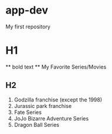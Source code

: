 # app-dev
My first repository
# H1 
** bold text **
My Favorite Series/Movies
## H2
1. Godzilla franchise (except the 1998)
2. Jurassic park franchise
3. Fate Series
4. JoJo Bizarre Adventure Series
5. Dragon Ball Series
